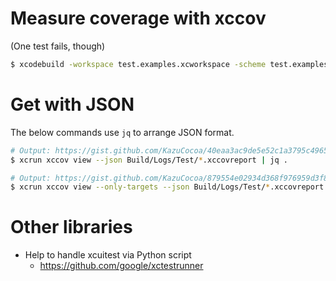 # Measure coverage with xccov

(One test fails, though)

```bash
$ xcodebuild -workspace test.examples.xcworkspace -scheme test.examples -derivedDataPath Build/ -destination 'platform=iOS Simulator,OS=11.3,name=iPhone 7' -enableCodeCoverage YES clean build test CODE_SIGN_IDENTITY="" CODE_SIGNING_REQUIRED=NO
```

# Get with JSON

The below commands use `jq` to arrange JSON format.

```bash
# Output: https://gist.github.com/KazuCocoa/40eaa3ac9de5e52c1a3795c49657dd4b
$ xcrun xccov view --json Build/Logs/Test/*.xccovreport | jq .

# Output: https://gist.github.com/KazuCocoa/879554e02934d368f976959d3f8cec4b
$ xcrun xccov view --only-targets --json Build/Logs/Test/*.xccovreport | jq .
```

# Other libraries
- Help to handle xcuitest via Python script
    - https://github.com/google/xctestrunner

